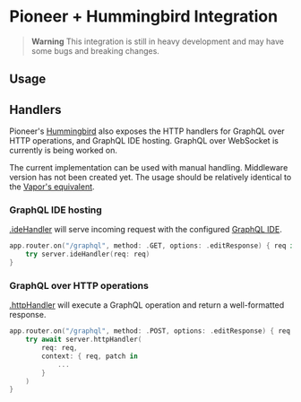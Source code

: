 # Pioneer + Hummingbird Integration

> **Warning**
> This integration is still in heavy development and may have some bugs and breaking changes.


## Usage



## Handlers

Pioneer's [Hummingbird](https://github.com/hummingbird-project/hummingbird) also exposes the HTTP handlers for GraphQL over HTTP operations, and GraphQL IDE hosting. GraphQL over WebSocket is currently is being worked on.

The current implementation can be used with manual handling. Middleware version has not been created yet. The usage should be relatively identical to the [Vapor's equivalent](https://pioneer.dexclaimation.com/docs/web-frameworks/vapor#handlers).

### GraphQL IDE hosting

[.ideHandler](/Sources/PioneerHummingbird/Http/Pioneer+IDE.swift) will serve incoming request with the configured [GraphQL IDE](https://pioneer.dexclaimation.com/docs/features/graphql-ide).

```swift
app.router.on("/graphql", method: .GET, options: .editResponse) { req in
    try server.ideHandler(req: req)
}
```


### GraphQL over HTTP operations

[.httpHandler](/Sources/PioneerHummingbird/Http/Pioneer+Http.swift) will execute a GraphQL operation and return a well-formatted response.

```swift
app.router.on("/graphql", method: .POST, options: .editResponse) { req in
    try await server.httpHandler(
        req: req, 
        context: { req, patch in 
            ...
        }
    )
}
```

